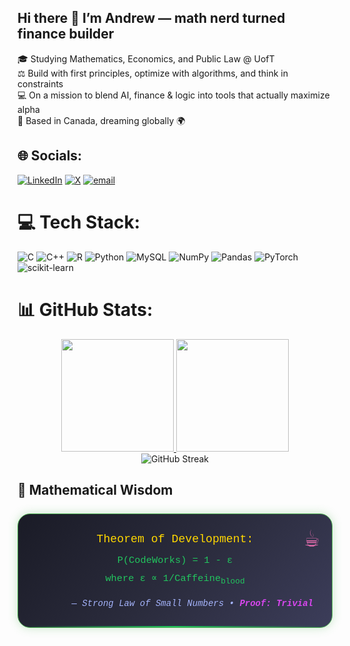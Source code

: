 ## Hi there 👋 I’m Andrew — math nerd turned finance builder
🎓 Studying Mathematics, Economics, and Public Law @ UofT<br/>
⚖️ Build with first principles, optimize with algorithms, and think in constraints<br/>
💻 On a mission to blend AI, finance & logic into tools that actually maximize alpha<br/>
📍 Based in Canada, dreaming globally 🌍<br/>

## 🌐 Socials:
[![LinkedIn](https://img.shields.io/badge/LinkedIn-%230077B5.svg?logo=linkedin&logoColor=white)](https://www.linkedin.com/in/andrewleunght/) 
[![X](https://img.shields.io/badge/X-black.svg?logo=X&logoColor=white)](https://x.com/andrewleung) 
[![email](https://img.shields.io/badge/Email-D14836?logo=gmail&logoColor=white)](mailto:andrewle256@gmail.com)

# 💻 Tech Stack:
![C](https://img.shields.io/badge/c-%2300599C.svg?style=for-the-badge&logo=c&logoColor=white) ![C++](https://img.shields.io/badge/c++-%2300599C.svg?style=for-the-badge&logo=c%2B%2B&logoColor=white) ![R](https://img.shields.io/badge/r-%23276DC3.svg?style=for-the-badge&logo=r&logoColor=white) ![Python](https://img.shields.io/badge/python-3670A0?style=for-the-badge&logo=python&logoColor=ffdd54) ![MySQL](https://img.shields.io/badge/mysql-4479A1.svg?style=for-the-badge&logo=mysql&logoColor=white) ![NumPy](https://img.shields.io/badge/numpy-%23013243.svg?style=for-the-badge&logo=numpy&logoColor=white) ![Pandas](https://img.shields.io/badge/pandas-%23150458.svg?style=for-the-badge&logo=pandas&logoColor=white) ![PyTorch](https://img.shields.io/badge/PyTorch-%23EE4C2C.svg?style=for-the-badge&logo=PyTorch&logoColor=white) ![scikit-learn](https://img.shields.io/badge/scikit--learn-%23F7931E.svg?style=for-the-badge&logo=scikit-learn&logoColor=white)

# 📊 GitHub Stats:
<div align="center">
  <a href="https://github.com/andrewle256">
    <img height="180em" src="https://github-readme-stats.vercel.app/api?username=andrewle256&theme=merko&show_icons=true&hide_border=true&count_private=true&include_all_commits=true&card_width=400" />
    <img height="180em" src="https://github-readme-stats.vercel.app/api/top-langs/?username=andrewle256&theme=merko&layout=compact&hide_border=true&langs_count=6&card_width=200" />
  </a>
</div>

<div align="center">
  <img src="https://streak-stats.demolab.com?user=andrewle256&theme=merko&hide_border=true&date_format=M%20j%5B%2C%20Y%5D" alt="GitHub Streak" />
</div>

## 🧠 Mathematical Wisdom
<div align="center" style="
  background: linear-gradient(135deg, #1a1b26, #2a2b3c, #3c3d5a);
  border-radius: 20px;
  padding: 30px;
  margin: 25px 0;
  border: 1px solid #4CAF50;
  box-shadow: 0 0 15px rgba(76, 175, 80, 0.3);
  font-family: 'Courier New', monospace;
  color: #e0e7ff;
  text-align: center;
  position: relative;
">

<div style="font-size: 1.3em; color: #ffd700; margin-bottom: 15px;">
  Theorem of Development:
</div>

<div style="font-size: 1.1em; color: #22c55e; margin: 10px 0; font-family: 'Courier New', monospace;">
  P(CodeWorks) = 1 - ε
</div>

<div style="font-size: 1.1em; color: #22c55e; margin: 10px 0 20px; font-family: 'Courier New', monospace;">
  where ε ∝ 1/Caffeine<sub>blood</sub>
</div>

<div style="
  position: absolute;
  top: 15px;
  right: 20px;
  font-size: 2.5rem;
  color: #f472b6;
">☕</div>

<div style="
  text-align: right;
  margin-top: 20px;
  font-style: italic;
  color: #a5b4fc;
">
— Strong Law of Small Numbers • <span style="color: #d946ef; font-weight: bold;">Proof: Trivial</span>
</div>

<div style="
  position: absolute;
  bottom: 0;
  left: 0;
  width: 100%;
  height: 2px;
  background: linear-gradient(90deg, transparent, #22c55e, transparent);
"></div>
</div>

